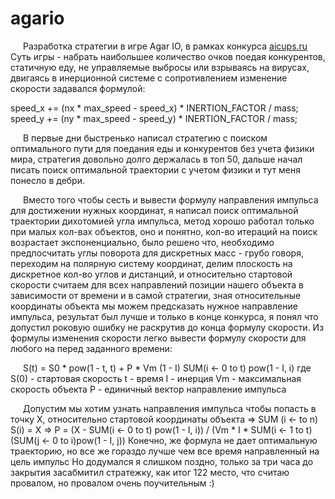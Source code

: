 <style>
   p {
    text-indent: 20px;
   }
  </style>
# agario

<p>Разработка стратегии в игре Agar IO, в рамках конкурса <a href="https://github.com/MailRuChamps/miniaicups/blob/master/agario/RULES.md">aicups.ru</a>
Суть игры - набрать наибольшее количество очков поедая конкурентов, статичную еду, 
не управляемые выбросы или взрываясь на вирусах, двигаясь в инерционной системе с сопротивлением
изменение скорости задавался формулой:
</p>
speed_x += (nx * max_speed - speed_x) * INERTION_FACTOR / mass;
speed_y += (ny * max_speed - speed_y) * INERTION_FACTOR / mass;


<p>В первые дни быстренько написал стратегию с поиском оптимального пути для поедания еды и конкурентов без учета физики мира, 
стратегия довольно долго держалась в топ 50, дальше начал писать поиск оптимальной траектории с учетом физики и тут меня понесло в дебри.</p>

<p>Вместо того чтобы сесть и вывести формулу направления импульса для достижении нужных координат, 
я написал поиск оптимальной траектории дихотомией угла импульса, метод хорошо работал только при малых кол-вах объектов, 
оно и понятно, кол-во итераций на поиск возрастает экспоненциально, было решено что, 
необходимо предпосчитать углы поворота для дискретных масс - грубо говоря, переходим на полярную систему координат,
делим плоскость на дискретное кол-во углов и дистанций, и относительно стартовой скорости считаем для 
всех направлений позиции нашего объекта в зависимости от времени и в самой стратегии, 
зная относительные координаты объекта мы можем предсказать нужное направление импульса, результат был лучше
и только в конце конкурса, я понял что допустил роковую ошибку не раскрутив до конца формулу скорости.
Из формулы изменения скорости легко вывести формулу скорости для любого на перед заданного времени:</p>

S(t) = S0 * pow(1 - t, t) + P * Vm (1 - I) SUM(i <- 0 to t) pow(1 - I, i)
где S(0) - стартовая скорость
t - время
I - инерция
Vm - максимальная скорость объекта 
P - единичный вектор направление импульса

<p>Допустим мы хотим узнать направления импульса чтобы попасть в точку X, относительно стартовой координаты объекта
=> SUM (i <- to n) S(i) = X 
=>  P = (X - SUM(i <- 0 to t) pow(1 - I, i)) / (Vm * I * SUM(i <- 1 to t) (SUM(j <- 0 to i)pow(1 - I, j))
Конечно, же формула не дает оптимальную траекторию, но все же гораздо лучше чем все время направленный на цель импульс
Но додумался я слишком поздно, только за три часа до закрытия засабмитил стратежку, как итог 122 место, что считаю провалом, но провалом очень поучительным :)
</p>

